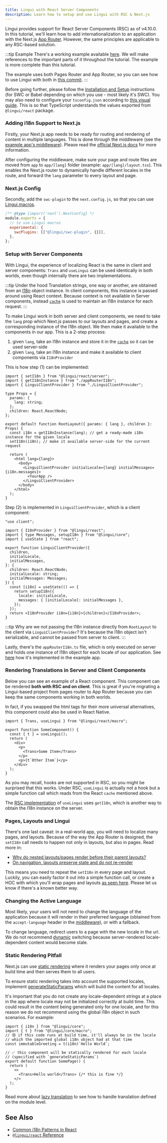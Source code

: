 ```yaml
---
title: Lingui with React Server Components
description: Learn how to setup and use Lingui with RSC & Next.js
---
```


Lingui provides support for React Server Components (RSC) as of v4.10.0. In this tutorial, we'll learn how to add internationalization to an application with the Next.js [App Router](https://nextjs.org/docs/app). However, the same principles are applicable to any RSC-based solution.

:::tip Example
There's a working example available [here](https://github.com/lingui/js-lingui/tree/main/examples/nextjs-swc). We will make references to the important parts of it throughout the tutorial. The example is more complete than this tutorial.

The example uses both Pages Router and App Router, so you can see how to use Lingui with both in [this commit](https://github.com/lingui/js-lingui/pull/1944/commits/100fc74abb49cff677f4b1cac1dfd5da60262b67).
:::

Before going further, please follow the [Installation and Setup](/docs/installation.mdx?transpiler=swc) instructions (for SWC or Babel depending on which you use - most likely it's SWC). You may also need to configure your `tsconfig.json` according to [this visual guide](https://twitter.com/mattpocockuk/status/1724462050288587123). This is so that TypeScript understands the values exported from `@lingui/react` package.

### Adding i18n Support to Next.js

Firstly, your Next.js app needs to be ready for routing and rendering of content in multiple languages. This is done through the middleware (see the [example app's middleware](https://github.com/lingui/js-lingui/blob/main/examples/nextjs-swc/src/middleware.ts)). Please read the [official Next.js docs](https://nextjs.org/docs/app/building-your-application/routing/internationalization) for more information.

After configuring the middleware, make sure your page and route files are moved from `app` to `app/[lang]` folder (example: `app/[lang]/layout.tsx`). This enables the Next.js router to dynamically handle different locales in the route, and forward the `lang` parameter to every layout and page.

### Next.js Config

Secondly, add the `swc-plugin` to the `next.config.js`, so that you can use [Lingui macros](https://lingui.dev/ref/macro).

```js title="next.config.js"
/** @type {import('next').NextConfig} */
module.exports = {
  // to use Lingui macros
  experimental: {
    swcPlugins: [["@lingui/swc-plugin", {}]],
  },
};
```

### Setup with Server Components

With Lingui, the experience of localizing React is the same in client and server components: `Trans` and `useLingui` can be used identically in both worlds, even though internally there are two implementations.

:::tip Under the hood
Translation strings, one way or another, are obtained from an [I18n](/docs/ref/core.md) object instance. In client components, this instance is passed around using React context. Because context is not available in Server components, instead [`cache`](https://react.dev/reference/react/cache) is used to maintain an I18n instance for each request.
:::

To make Lingui work in both server and client components, we need to take the `lang` prop which Next.js passes to our layouts and pages, and create a corresponding instance of the I18n object. We then make it available to the components in our app. This is a 2-step process:

1. given `lang`, take an I18n instance and store it in the [`cache`](https://react.dev/reference/react/cache) so it can be used server-side
2. given `lang`, take an I18n instance and make it available to client components via `I18nProvider`

This is how step (1) can be implemented:

```tsx title="src/app/[lang]/layout.tsx"
import { setI18n } from "@lingui/react/server";
import { getI18nInstance } from "./appRouterI18n";
import { LinguiClientProvider } from "./LinguiClientProvider";

type Props = {
  params: {
    lang: string;
  };
  children: React.ReactNode;
};

export default function RootLayout({ params: { lang }, children }: Props) {
  const i18n = getI18nInstance(lang); // get a ready-made i18n instance for the given locale
  setI18n(i18n); // make it available server-side for the current request

  return (
    <html lang={lang}>
      <body>
        <LinguiClientProvider initialLocale={lang} initialMessages={i18n.messages}>
          <YourApp />
        </LinguiClientProvider>
      </body>
    </html>
  );
}
```

Step (2) is implemented in `LinguiClientProvider`, which is a client component:

```tsx title="LinguiClientProvider.tsx"
"use client";

import { I18nProvider } from "@lingui/react";
import { type Messages, setupI18n } from "@lingui/core";
import { useState } from "react";

export function LinguiClientProvider({
  children,
  initialLocale,
  initialMessages,
}: {
  children: React.ReactNode;
  initialLocale: string;
  initialMessages: Messages;
}) {
  const [i18n] = useState(() => {
    return setupI18n({
      locale: initialLocale,
      messages: { [initialLocale]: initialMessages },
    });
  });
  return <I18nProvider i18n={i18n}>{children}</I18nProvider>;
}
```

:::tip
Why are we not passing the I18n instance directly from `RootLayout` to the client via `LinguiClientProvider`? It's because the I18n object isn't serializable, and cannot be passed from server to client.
:::

Lastly, there's the `appRouterI18n.ts` file, which is only executed on server and holds one instance of I18n object for each locale of our application. See [here](https://github.com/lingui/js-lingui/blob/main/examples/nextjs-swc/src/appRouterI18n.ts) how it's implemented in the example app.

### Rendering Translations in Server and Client Components

Below you can see an example of a React component. This component can be rendered **both with RSC and on client**. This is great if you're migrating a Lingui-based project from pages router to App Router because you can keep the same components working in both worlds.

In fact, if you swapped the html tags for their more universal alternatives, this component could also be used in React Native.

```tsx title="app/[lang]/components/SomeComponent.tsx"
import { Trans, useLingui } from "@lingui/react/macro";

export function SomeComponent() {
  const { t } = useLingui();
  return (
    <div>
      <p>
        <Trans>Some Item</Trans>
      </p>
      <p>{t`Other Item`}</p>
    </div>
  );
}
```

As you may recall, hooks are not supported in RSC, so you might be surprised that this works. Under RSC, `useLingui` is actually not a hook but a simple function call which reads from the React `cache` mentioned above.

The [RSC implementation](https://github.com/lingui/js-lingui/blob/ec49d0cc53dbc4f9e0f92f0edcdf59f3e5c1de1f/packages/react/src/index-rsc.ts#L12) of `useLingui` uses `getI18n`, which is another way to obtain the I18n instance on the server.

### Pages, Layouts and Lingui

There's one last caveat: in a real-world app, you will need to localize many pages, and layouts. Because of the way the App Router is designed, the `setI18n` call needs to happen not only in layouts, but also in pages. Read more in:

- [Why do nested layouts/pages render before their parent layouts?](https://github.com/vercel/next.js/discussions/53026)
- [On navigation, layouts preserve state and do not re-render](https://nextjs.org/docs/app/building-your-application/routing/pages-and-layouts#layouts)

This means you need to repeat the `setI18n` in every page and layout. Luckily, you can easily factor it out into a simple function call, or create a HOC with which you'll wrap pages and layouts [as seen here](https://github.com/lingui/js-lingui/blob/main/examples/nextjs-swc/src/withLingui.tsx). Please let us know if there's a known better way.

### Changing the Active Language

Most likely, your users will not need to change the language of the application because it will render in their preferred language (obtained from the `accept-language` header in the [middleware](https://github.com/lingui/js-lingui/blob/2f1c1c3ae9e079c1c0e1a2ff617b1d0775af3170/examples/nextjs-swc/src/middleware.ts#L30)), or with a fallback.

To change language, redirect users to a page with the new locale in the url. We do not recommend [dynamic](/guides/dynamic-loading-catalogs.md) switching because server-rendered locale-dependent content would become stale.

### Static Rendering Pitfall

Next.js can use [static rendering](https://nextjs.org/docs/app/building-your-application/rendering/server-components#static-rendering-default) where it renders your pages only once at build time and then serves them to all users.

To ensure static rendering takes into account the supported locales, implement [generateStaticParams](https://nextjs.org/docs/app/api-reference/functions/generate-static-params) which will build the content for all locales.

It's important that you do not create any locale-dependent strings at a place in the app where locale may not be initialized correctly at build time. This could result in the content being generated only for one locale, and for this reason we do not recommend using the global i18n object in such scenarios. For example:

```tsx
import { i18n } from "@lingui/core";
import { t } from "@lingui/core/macro";
// 😰 if this code runs at build time, it'll always be in the locale
// which the imported global i18n object had at that time
const immutableGreeting = t(i18n)`Hello World`;

// ✅ this component will be statically rendered for each locale
// (specified with `generateStaticParams`)
export default function SomePage() {
  return (
    <>
      <Trans>Hello world</Trans> {/* this is fine */}
    </>
  );
}
```

Read more about [lazy translation](/docs/tutorials/react-patterns.md#translations-outside-react-components) to see how to handle translation defined on the module level.

## See Also

- [Common i18n Patterns in React](/docs/tutorials/react-patterns.md)
- [`@lingui/react` Reference](/docs/ref/react.md)
